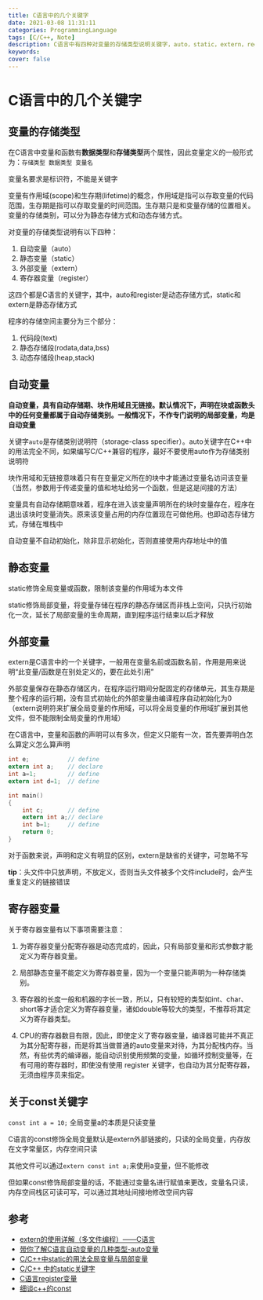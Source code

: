 ```yaml
---
title: C语言中的几个关键字
date: 2021-03-08 11:31:11
categories: ProgrammingLanguage
tags: [C/C++, Note]
description: C语言中有四种对变量的存储类型说明关键字，auto，static，extern，register。
keywords: 
cover: false
---
```

# C语言中的几个关键字



## 变量的存储类型

在C语言中变量和函数有**数据类型**和**存储类型**两个属性，因此变量定义的一般形式为：`存储类型 数据类型 变量名`

变量名要求是标识符，不能是关键字

变量有作用域(scope)和生存期(lifetime)的概念，作用域是指可以存取变量的代码范围，生存期是指可以存取变量的时间范围。生存期只是和变量存储的位置相关。变量的存储类别，可以分为静态存储方式和动态存储方式。

对变量的存储类型说明有以下四种：

1. 自动变量（auto）
2. 静态变量（static）
3. 外部变量（extern）
4. 寄存器变量（register）

这四个都是C语言的关键字，其中，auto和register是动态存储方式，static和extern是静态存储方式

程序的存储空间主要分为三个部分：

1. 代码段(text)
2. 静态存储段(rodata,data,bss)
3. 动态存储段(heap,stack)




## 自动变量

**自动变量，具有自动存储期、块作用域且无链接。默认情况下，声明在块或函数头中的任何变量都属于自动存储类别。一般情况下，不作专门说明的局部变量，均是自动变量**

关键字`auto`是存储类别说明符（storage-class specifier）。auto关键字在C++中的用法完全不同，如果编写C/C++兼容的程序，最好不要使用auto作为存储类别说明符

块作用域和无链接意味着只有在变量定义所在的块中才能通过变量名访问该变量（当然，参数用于传递变量的值和地址给另一个函数，但是这是间接的方法）

变量具有自动存储期意味着，程序在进入该变量声明所在的块时变量存在，程序在退出该块时变量消失。原来该变量占用的内存位置现在可做他用。也即动态存储方式，存储在堆栈中

自动变量不自动初始化，除非显示初始化，否则直接使用内存地址中的值


## 静态变量

static修饰全局变量或函数，限制该变量的作用域为本文件

static修饰局部变量，将变量存储在程序的静态存储区而非栈上空间，只执行初始化一次，延长了局部变量的生命周期，直到程序运行结束以后才释放

## 外部变量

extern是C语言中的一个关键字，一般用在变量名前或函数名前，作用是用来说明“此变量/函数是在别处定义的，要在此处引用”

外部变量保存在静态存储区内，在程序运行期间分配固定的存储单元，其生存期是整个程序的运行期，没有显式初始化的外部变量由编译程序自动初始化为0（extern说明符来扩展全局变量的作用域，可以将全局变量的作用域扩展到其他文件，但不能限制全局变量的作用域）

在C语言中，变量和函数的声明可以有多次，但定义只能有一次，首先要弄明白怎么算定义怎么算声明

```c
int e;           // define
extern int a;    // declare
int a=1;         // define
extern int d=1;  // define

int main()
{
    int c;       // define
    extern int a;// declare
    int b=1;     // define 
    return 0;
}
```

对于函数来说，声明和定义有明显的区别，extern是缺省的关键字，可忽略不写

**tip**：头文件中只放声明，不放定义，否则当头文件被多个文件include时，会产生重复定义的链接错误


## 寄存器变量

关于寄存器变量有以下事项需要注意：
1) 为寄存器变量分配寄存器是动态完成的，因此，只有局部变量和形式参数才能定义为寄存器变量。

2) 局部静态变量不能定义为寄存器变量，因为一个变量只能声明为一种存储类别。

3) 寄存器的长度一般和机器的字长一致，所以，只有较短的类型如int、char、short等才适合定义为寄存器变量，诸如double等较大的类型，不推荐将其定义为寄存器类型。

4) CPU的寄存器数目有限，因此，即使定义了寄存器变量，编译器可能并不真正为其分配寄存器，而是将其当做普通的auto变量来对待，为其分配栈内存。当然，有些优秀的编译器，能自动识别使用频繁的变量，如循环控制变量等，在有可用的寄存器时，即使没有使用 register 关键字，也自动为其分配寄存器，无须由程序员来指定。

## 关于const关键字

`const int a = 10;` 全局变量a的本质是只读变量

C语言的const修饰全局变量默认是extern外部链接的，只读的全局变量，内存放在文字常量区，内存空间只读

其他文件可以通过`extern const int a;`来使用a变量，但不能修改

但如果const修饰局部变量的话，不能通过变量名进行赋值来更改，变量名只读，内存空间栈区可读可写，可以通过其地址间接地修改空间内容

## 参考

- [extern的使用详解（多文件编程）——C语言](https://www.cnblogs.com/lanhaicode/p/10633125.html)
- [带你了解C语言自动变量的几种类型-auto变量](https://www.w3cschool.cn/article/a1bf1f2b9cf335.html)
- [C/C++中static的用法全局变量与局部变量](https://www.cnblogs.com/33debug/p/7223869.html)
- [C/C++ 中的static关键字](https://zhuanlan.zhihu.com/p/37439983)
- [C语言register变量](http://c.biancheng.net/cpp/html/2864.html)
- [细谈c++的const](https://zhuanlan.zhihu.com/p/128581278)

